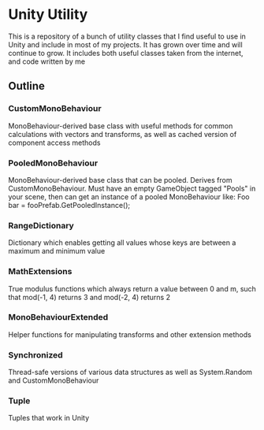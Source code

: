 # Unity Utility
This is a repository of a bunch of utility classes that I find useful to use in Unity and include in most of my projects. It has grown over time and will continue to grow. It includes both useful classes taken from the internet, and code written by me

## Outline
### CustomMonoBehaviour
MonoBehaviour-derived base class with useful methods for common calculations with vectors and transforms, as well as cached version of component access methods

### PooledMonoBehaviour
MonoBehaviour-derived base class that can be pooled. Derives from CustomMonoBehaviour. Must have an empty GameObject tagged "Pools" in your scene, then can get an instance of a pooled MonoBehaviour like:
Foo bar = fooPrefab.GetPooledInstance<Foo>();

### RangeDictionary
Dictionary which enables getting all values whose keys are between a maximum and minimum value

### MathExtensions
True modulus functions which always return a value between 0 and m, such that mod(-1, 4) returns 3 and mod(-2, 4) returns 2

### MonoBehaviourExtended
Helper functions for manipulating transforms and other extension methods

### Synchronized
Thread-safe versions of various data structures as well as System.Random and CustomMonoBehaviour

### Tuple
Tuples that work in Unity
